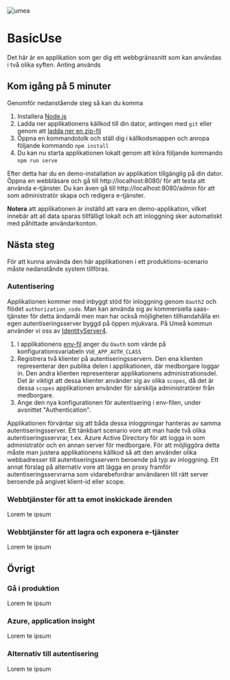 ![umea](https://umea.se/images/18.65771eb14bfe25fed29810/1426436622111/Umea_kommun.png)

# BasicUse

Det här är en applikation som ger dig ett webbgränssnitt som kan användas i två olika syften. Anting används  

## Kom igång på 5 minuter

Genomför nedanstående steg så kan du komma

1. Installera [Node.js](https://nodejs.org/en/download/)
2. Ladda ner applikationens källkod till din dator, antingen med `git` eller genom att [ladda ner en zip-fil](https://github.com/umea-kommun/BasicUse/archive/master.zip)
3. Öppna en kommandotolk och ställ dig i källkodsmappen och anropa följande kommando `npm install`
4. Du kan nu starta applikationen lokalt genom att köra följande kommando `npm run serve`

Efter detta har du en demo-installation av applikation tillgänglig på din dator. Öppna en webbläsare och gå till http://localhost:8080/ för att testa att använda e-tjänster. Du kan även gå till http://localhost:8080/admin för att som administratör skapa och redigera e-tjänster. 

**Notera** att applikationen är inställd att vara en demo-applikation, vilket innebär att all data sparas tillfälligt lokalt och att inloggning sker automatiskt med påhittade användarkonton.

## Nästa steg

För att kunna använda den här applikationen i ett produktions-scenario måste nedanstånde system tillföras.

### Autentisering

Applikationen kommer med inbyggt stöd för inloggning genom `Oauth2` och flödet `authorization_code`. Man kan använda sig av kommersiella saas-tjänster för detta ändamål men man har också möjligheten tillhandahålla en egen autentiseringsserver byggd på öppen mjukvara. På Umeå kommun använder vi oss av [IdentityServer4](http://docs.identityserver.io/en/latest/).

1. I applikationens [env-fil](https://github.com/umea-kommun/BasicUse/blob/master/.env) anger du `Oauth` som värde på konfigurationsvariabeln `VUE_APP_AUTH_CLASS`
2. Registrera två klienter på autentiseringsservern. Den ena klienten representerar den publika delen i applikationen, där medborgare loggar in. Den andra klienten representerar applikationens administrationsdel. Det är viktigt att dessa klienter använder sig av olika `scopes`, då det är dessa `scopes` applikationen använder för särskilja administratörer från medborgare. 
3. Ange den nya konfigurationen för autentisering i env-filen, under avsnittet "Authentication".

Applikationen förväntar sig att båda dessa inloggningar hanteras av samma autentiseringsserver. Ett tänkbart scenario vore att man hade två olika autentiseringsservrar, t.ex. Azure Active Directory för att logga in som administratör och en annan server för medborgare. För att möjliggöra detta måste man justera applikationens källkod så att den använder olika webbadresser till autentiseringsservern beroende på typ av inloggning. Ett annat förslag på alternativ vore att lägga en proxy framför autentiseringsservrarna som vidarebefordrar användaren till rätt server beroende på angivet klient-id eller scope. 

### Webbtjänster för att ta emot inskickade ärenden

Lorem te ipsum

### Webbtjänster för att lagra och exponera e-tjänster

Lorem te ipsum

## Övrigt

### Gå i produktion

Lorem te ipsum

### Azure, application insight

Lorem te ipsum

### Alternativ till autentisering

Lorem te ipsum
